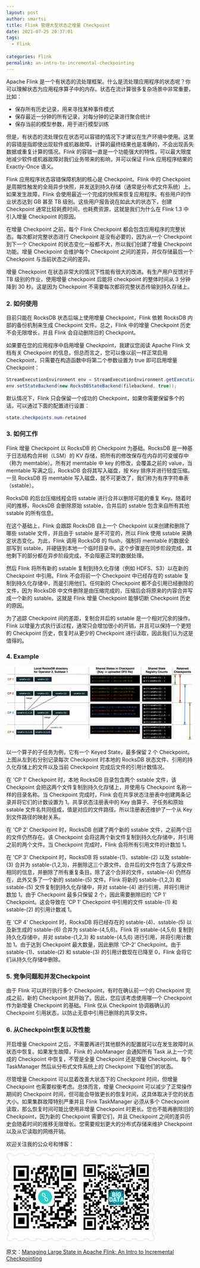 ```yaml
---
layout: post
author: smartsi
title: Flink 管理大型状态之增量 Checkpoint
date: 2021-07-25 20:37:01
tags:
  - Flink

categories: Flink
permalink: an-intro-to-incremental-checkpointing
---
```


Apache Flink 是一个有状态的流处理框架。什么是流处理应用程序的状态呢？你可以理解状态为应用程序算子中的内存。状态在流计算很多复杂场景中非常重要，比如：
- 保存所有历史记录，用来寻找某种事件模式
- 保存最近一分钟的所有记录，对每分钟的记录进行聚合统计
- 保存当前的模型参数，用于进行模型训练

但是，有状态的流处理仅在状态可以容错的情况下才建议在生产环境中使用。这里的容错是指即使出现软件或机器故障，计算的最终结果也是准确的，不会出现丢失数据或重复计算的情况。Flink 的容错一直是一个功能强大的特性，可以最大限度地减少软件或机器故障对我们业务带来的影响，并可以保证 Flink 应用程序结果的  Exactly-Once 语义。

Flink 应用程序状态容错保障机制的核心是 Checkpoint。Flink 中的 Checkpoint 是周期性触发的全局异步快照，并发送到持久存储（通常是分布式文件系统）上。如果发生故障，Flink 会使用最近一个完成的快照来恢复应用程序。有些用户的作业状态达到 GB 甚至 TB 级别。这些用户报告说在如此大的状态下，创建 Checkpoint 通常比较耗费时间，也耗费资源，这就是我们为什么在 Flink 1.3 中引入增量 Checkpoint 的原因。

在增量 Checkpoint 之前，每个 Flink Checkpoint 都会包含应用程序的完整状态。每次都对完整状态进行 Checkpoint 是没有必要的，因为从一个 Checkpoint 到下一个 Checkpoint 的状态变化一般都不大，所以我们创建了增量 Checkpoint 功能。增量 Checkpoint 会维护每个 Checkpoint 之间的差异，并仅存储最后一个 Checkpoint 与当前状态之间的差异。

增量 Checkpoint 在状态非常大的情况下性能有很大的改进。有生产用户反馈对于 TB 级别的作业，使用增量 checkpoint 后能将 checkpoint 的整体时间从 3 分钟降到 30 秒。这是因为 Checkpoint 不需要每次都将完整状态传输到持久存储上。

### 2. 如何使用

目前只能在 RocksDB 状态后端上使用增量 Checkpoint，Flink 依赖 RocksDB 内部的备份机制来生成 Checkpoint 文件。总之，Flink 中的增量 Checkpoint 历史不会无限增长，并且 Flink 会自动删除旧的 Checkpoint。

如果要在您的应用程序中启用增量 Checkpoint，我建议您阅读 Apache Flink 文档有关 Checkpoint 的信息，但总而言之，您可以像以前一样正常启用 Checkpoint，只需要在构造函数中将第二个参数设置为 true 即可启用增量 Checkpoint：
```java
StreamExecutionEnvironment env = StreamExecutionEnvironment.getExecutionEnvironment();
env.setStateBackend(new RocksDBStateBackend(filebackend, true));
```
默认情况下，Flink 只会保留一个成功的 Checkpoint，如果你需要保留多个的话，可以通过下面的配置进行设置：
```java
state.checkpoints.num-retained
```
### 3. 如何工作

Flink 增量 Checkpoint 以 RocksDB 的 Checkpoint 为基础。RocksDB 是一种基于日志结构合并树（LSM）的 KV 存储，把所有的修改保存在内存的可变缓存中（称为 memtable）。所有对 memtable 中 key 的修改，会覆盖之前的 value，当 memtable 写满之后，RocksDB 会将其写入磁盘，按 Key 排序并进行轻度压缩。一旦 RocksDB 将 memtable 写入磁盘，就不可更改了，我们称为有序字符串表（sstable）。

RocksDB 的后台压缩线程会将 sstable 进行合并以删除可能的重复 Key。随着时间的推移，RocksDB 会删除原始 sstable，合并后的 sstable 包含来自所有其他 sstable 的所有信息。

在这个基础上，Flink 会跟踪 RocksDB 自上一个 Checkpoint 以来创建和删除了哪些 sstable 文件，并且由于 sstable 是不可变的，所以 Flink 使用 sstable 来确定状态变化。为此，Flink 调用 RocksDB 的 flush，强制将 memtable 的数据全部写到 sstable，并硬链到本地一个临时目录中。这个步骤是在同步阶段完成，其他剩下的部分都在异步阶段完成，不会阻塞正常的数据处理。

然后 Flink 将所有新的 sstable 复制到持久化存储（例如 HDFS、S3）以在新的 Checkpoint 中引用。Flink 不会将前一个 Checkpoint 中已经存在的 sstable 复制到持久化存储中，而是引用他们。任何新的 Checkpoint 都不会引用已经删除的文件，因为 RocksDB 中文件删除是由压缩完成的，压缩后会将原来的内容合并写成一个新的 sstable。这就是 Flink 增量 Checkpoint 能够切断 Checkpoint 历史的原因。

为了追踪 Checkpoint 间的差距，复制合并后的 sstable 是一个相对冗余的操作。Flink 以增量方式执行该过程，通常只会增加很小的开销，并且可以保持一个更短的 Checkpoint 历史，恢复时从更少的 Checkpoint 进行读取，因此我们认为这是值得的。

### 4. Example

![](https://github.com/sjf0115/ImageBucket/blob/main/Flink/an-intro-to-incremental-checkpointing-1.png?raw=true)

以一个算子的子任务为例，它有一个 Keyed State，最多保留 2 个 Checkpoint。上图从左到右分别记录每次 Checkpoint 时本地的 RocksDB 状态文件、引用的持久化存储上的文件以及当前 Checkpoint 完成后文件的引用计数情况。

在 'CP 1' Checkpoint 时，本地 RocksDB 目录包含两个 sstable 文件，该 Checkpoint 会把这两个文件复制到持久化存储上，并使用与 Checkpoint 名称一样的目录名称。当 Checkpoint 完成时，Flink 会在共享状态注册表中创建两条记录并将它们的计数设置为 1。共享状态注册表中的 Key 由算子、子任务和原始 sstable 文件名共同组成，值是对应的文件路径。所以注册表还维护了一个从 Key 到文件路径的映射关系。

在 'CP 2' Checkpoint 时，RocksDB 创建了两个新的 sstable 文件，之前两个旧的文件仍然存在。该 Checkpoint 会将这两个新文件复制到持久化存储中，并引用之前的两个文件。当 Checkpoint 完成时，Flink 会将所有引用文件的计数加 1。

在 'CP 3' Checkpoint 时，RocksDB 将 sstable-(1)、sstable-(2) 以及 sstable-(3) 合并为 sstable-(1,2,3)，并删除这三个源文件。合并后的文件包含了与源文件相同的信息，并删除了所有重复条目。除了这个合并的文件，sstable-(4) 仍然存在，此外又多了一个新的 sstable-(5) 文件。Flink 将新的 sstable-(1,2,3) 和 sstable-(5) 文件复制到持久化存储中，并对 sstable-(4) 进行引用，并将引用计数加 1。由于 Checkpoint 最多只保留 2 个，因此需要删除旧的 'CP 1' Checkpoint。这会导致在 'CP 1' Checkpoint 中引用的文件 sstable-(1) 和 sstable-(2) 的引用计数减 1。

在 'CP 4' Checkpoint 时，RocksDB 将已经存在的 sstable-(4)、sstable-(5) 以及新生成的 sstable-(6) 合并为 sstable-(4,5,6)。Flink 将 sstable-(4,5,6) 复制到持久化存储中，并对 sstabe-(1,2,3) 和 sstable-(4,5,6) 进行引用，并将引用计数加 1。由于达到 Checkpoint 最大数量，因此删除 'CP-2' Checkpoint。由于 sstable-(1)、sstable-(2) 和 sstable-(3) 的引用计数现在已降至 0，Flink 会将它们从持久化存储中删除。

### 5. 竞争问题和并发Checkpoint

由于 Flink 可以并行执行多个 Checkpoint，有时在确认前一个的 Checkpoint 完成之前，新的 Checkpoint 就开始了。因此，您应该考虑使用哪一个 Checkpoint 作为新增量 Checkpoint 的基础。Flink 仅从 Checkpoint 协调器确认的 Checkpoint 引用状态，以防止无意中引用已删除的共享文件。

### 6. 从Checkpoint恢复以及性能

开启增量 Checkpoint 之后，不需要再进行其他额外的配置就可以在发生故障时从状态中恢复。如果发生故障，Flink 的 JobManager 会通知所有 Task 从上一个完成的 Checkpoint 中恢复，不管是全量 Checkpoint 还是增量 Checkpoint。每个 TaskManager 然后从分布式文件系统上的 Checkpoint 下载他们的状态。

尽管增量 Checkpoint 可以显着改善大状态下的 Checkpoint 时间，但增量 Checkpoint 也需要权衡考虑。总体而言，增量 Checkpoint 可以减少了正常操作期间的 Checkpoint 时间，但可能会导致更长的恢复时间，这具体取决于您的状态大小。如果集群故障特别严重并且 Flink TaskManager 必须从多个 Checkpoint 读取，那么恢复时间可能比使用非增量 Checkpoint 时更长。您也不能再删除旧的 Checkpoint，因为新的 Checkpoint 需要它们，并且 Checkpoint 之间的差异历史会随着时间的推移无限增长。您需要规划更大的分布式存储来维护 Checkpoint 以及从它读取的网络开销。

欢迎关注我的公众号和博客：

![](https://github.com/sjf0115/ImageBucket/blob/main/Other/smartsi.jpg?raw=true)

原文：[Managing Large State in Apache Flink: An Intro to Incremental Checkpointing](https://flink.apache.org/features/2018/01/30/incremental-checkpointing.html)

